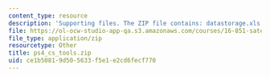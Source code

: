 ```yaml
---
content_type: resource
description: 'Supporting files. The ZIP file contains: datastorage.xls, and datamassstorage_sizing.m.'
file: https://ol-ocw-studio-app-qa.s3.amazonaws.com/courses/16-851-satellite-engineering-fall-2003/ce1b50819d505633f5e1e2cd6fecf770_ps4_cs_tools.zip
file_type: application/zip
resourcetype: Other
title: ps4_cs_tools.zip
uid: ce1b5081-9d50-5633-f5e1-e2cd6fecf770
---
```

